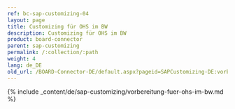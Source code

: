 ```yaml
---
ref: bc-sap-customizing-04
layout: page
title: Customizing für OHS im BW
description: Customizing für OHS im BW
product: board-connector
parent: sap-customizing
permalink: /:collection/:path
weight: 4
lang: de_DE
old_url: /BOARD-Connector-DE/default.aspx?pageid=SAPCustomizing-DE:vorbereitung-fuer-ohs-im-bw	
---
```


{% include _content/de/sap-customizing/vorbereitung-fuer-ohs-im-bw.md  %}
